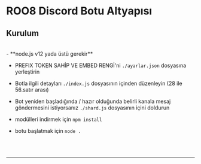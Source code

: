 # ROO8 Discord Botu Altyapısı


## Kurulum

<br/>
- **node.js v12 yada üstü gerekir**

- PREFIX TOKEN SAHİP VE EMBED RENGİ'ni  `./ayarlar.json` dosyasına yerleştirin

- Botla ilgili detayları `./index.js` dosyasının içinden düzenleyin (28 ile 56.satır arası)

- Bot yeniden başladığında / hazır olduğunda belirli kanala mesaj göndermesini istiyorsanız `./shard.js` dosyasının içini doldurun

- modülleri indirmek için `npm install` 

- botu başlatmak için `node .`

<br/>
<br/>

***

<br/>
